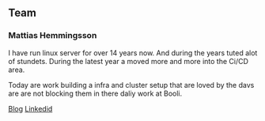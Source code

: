 ## Team


### Mattias Hemmingsson
I have run linux server for over 14 years now. And during the years tuted alot of stundets. During the latest year a moved more and more into the Ci/CD area.

Today are work building a infra and cluster setup that are loved by the davs are are not blocking them in there daliy work at Booli.


[Blog](https://lifeandshell.com)
[Linkedid](www.linkedin.com/in/matte-hemmingsson
)